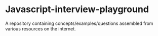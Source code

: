 # Javascript-interview-playground
A repository containing concepts/examples/questions assembled from various resources on the internet.
